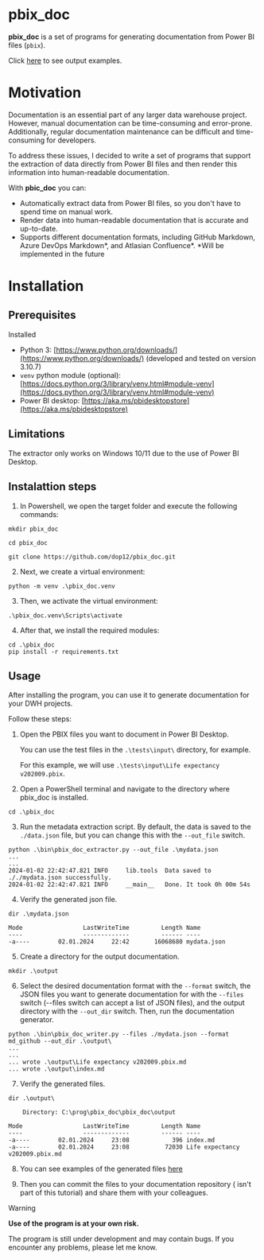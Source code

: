 # pbix_doc

**pbix_doc** is a set of programs for generating documentation from Power BI files (`pbix`).

Click  [here](./tests/output/index.md) to see output examples. 

# Motivation

Documentation is an essential part of any larger data warehouse project. However, manual documentation can be time-consuming and error-prone. Additionally, regular documentation maintenance can be difficult and time-consuming for developers.

To address these issues, I decided to write a set of programs that support the extraction of data directly from Power BI files and then render this information into human-readable documentation.

With **pbic_doc** you can:

* Automatically extract data from Power BI files, so you don't have to spend time on manual work.
* Render data into human-readable documentation that is accurate and up-to-date.
* Supports different documentation formats, including GitHub Markdown, Azure DevOps Markdown*, and Atlasian Confluence*. *Will be implemented in the future

# Installation

## Prerequisites
Installed 
* Python 3: [https://www.python.org/downloads/](https://www.python.org/downloads/) (developed and tested on version 3.10.7)
* `venv` python module (optional): [https://docs.python.org/3/library/venv.html#module-venv](https://docs.python.org/3/library/venv.html#module-venv) 
* Power BI desktop: [https://aka.ms/pbidesktopstore](https://aka.ms/pbidesktopstore)

## Limitations

The extractor only works on Windows 10/11 due to the use of Power BI Desktop.

## Instalattion steps
1. In Powershell, we open the target folder and execute the following commands:
```
mkdir pbix_doc

cd pbix_doc

git clone https://github.com/dop12/pbix_doc.git
```
2. Next, we create a virtual environment:
```
python -m venv .\pbix_doc.venv
```
3. Then, we activate the virtual environment:
```
.\pbix_doc.venv\Scripts\activate
```
4. After that, we install the required modules:
```
cd .\pbix_doc
pip install -r requirements.txt
```
## Usage

After installing the program, you can use it to generate documentation for your DWH projects. 

Follow these steps:

1. Open the PBIX files you want to document in Power BI Desktop.

    You can use the test files in the `.\tests\input\` directory, for example.
   
    For this example, we will use `.\tests\input\Life expectancy v202009.pbix`.

2. Open a PowerShell terminal and navigate to the directory where pbix_doc is installed.

```
cd .\pbix_doc
```

3. Run the metadata extraction script. By default, the data is saved to the `./data.json` file, but you can change this with the `--out_file` switch.
```
python .\bin\pbix_doc_extractor.py --out_file .\mydata.json
...
...
2024-01-02 22:42:47.821 INFO     lib.tools  Data saved to ././mydata.json successfully.
2024-01-02 22:42:47.821 INFO     __main__   Done. It took 0h 00m 54s
```
4. Verify the generated json file.
```
dir .\mydata.json

Mode                 LastWriteTime         Length Name
----                 -------------         ------ ----
-a----        02.01.2024     22:42       16068680 mydata.json

```

5. Create a directory for the output documentation.

```
mkdir .\output
```
6. Select the desired documentation format with the `--format` switch, the JSON files you want to generate documentation for with the `--files` switch (--files switch can accept a list of JSON files), and the output directory with the `--out_dir` switch. Then, run the documentation generator.
```
python .\bin\pbix_doc_writer.py --files ./mydata.json --format md_github --out_dir .\output\
...
...
... wrote .\output\Life expectancy v202009.pbix.md
... wrote .\output\index.md
```

7. Verify the generated files.
```
dir .\output\

    Directory: C:\prog\pbix_doc\pbix_doc\output

Mode                 LastWriteTime         Length Name
----                 -------------         ------ ----
-a----        02.01.2024     23:08            396 index.md
-a----        02.01.2024     23:08          72030 Life expectancy v202009.pbix.md
```
8. You can see examples of the generated files [here](./tests/output/index.md) 

8. Then you can commit the files to your documentation repository ( isn't part of this tutorial) and share them with your colleagues.

> [!WARNING]
> **Use of the program is at your own risk.**
>
> The program is still under development and may contain bugs.  If you encounter any problems, please let me know.


